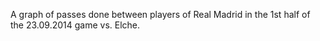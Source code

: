 A graph of passes done between players of Real Madrid in the 1st half of the 23.09.2014 game vs. Elche.

